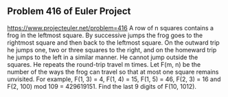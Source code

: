 ## Problem 416 of Euler Project 
https://www.projecteuler.net/problem=416
A row of n squares contains a frog in the leftmost square. By successive jumps the frog goes to the rightmost square and then back to the leftmost square. On the outward trip he jumps one, two or three squares to the right, and on the homeward trip he jumps to the left in a similar manner. He cannot jump outside the squares. He repeats the round-trip travel m times.
Let F(m, n) be the number of the ways the frog can travel so that at most one square remains unvisited.
For example, F(1, 3) = 4, F(1, 4) = 15, F(1, 5) = 46, F(2, 3) = 16 and F(2, 100) mod 109 = 429619151.
Find the last 9 digits of F(10, 1012).